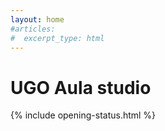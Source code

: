 ```yaml
---
layout: home
#articles:
#  excerpt_type: html
---
```


# UGO Aula studio

  {% include opening-status.html %}
